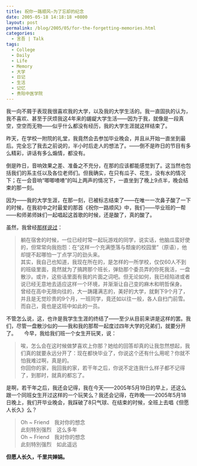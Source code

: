 ```yaml
---
title: 祝你一路顺风—为了忘却的纪念
date: 2005-05-18 14:18:18 +0800
layout: post
permalink: /blog/2005/05/for-the-forgetting-memories.html
categories:
  - 言吾 | Talk
tags:
  - College
  - Daily
  - Life
  - Memory
  - 大学
  - 日记
  - 生活
  - 记忆
  - 贵阳中医学院
---
```

我一向不屑于表现我很喜欢我的大学，以及我的大学生活的。我一直固执的认为，我不喜欢、甚至于厌烦我这4年来的龌龊大学生活——因为于我，就像是一段真空，空空而无物——似乎什么都没有经历，我的大学生涯就这样结束了。

昨天，在学校一附院的礼堂，我竟然会去参加毕业晚会，并且从开始一直坐到最后。完全忘了我去之前说的，半小时后走人的想法了。——倒不是昨日的节目有多么精彩，讲话有多么煽情，都没有。

倒是昨日，音响效果之差、准备之不充分，在那的应该都能感觉到了。这当然也包括我们的系主任以及各位老师们。但我确实，在只有瓜子、花生，没有水的情况下；在一会音响“唧唧喳喳”的叫上两声的情况下，一直坐到了晚上9点半，晚会结束的那一刻。

<!--more-->

因为——我的大学生涯，在那一刻，已被标志结束了——在唯一一次鼻子酸了一下的时候，在我初中之时最爱的那首《祝你一路顺风》中，我们——毕业班的一帮——和师弟师妹们一起唱起这首歌的时候，还是酸了，真的酸了。

虽然，我曾经<a href="http://zhu8.yculblog.com/post.197793.html" target="_blank">那样说过</a>：

> 躺在宿舍的时候，一位已经时常一起玩游戏的同学，说实话，他脑瓜蛮好使的，但常常向我抱怨：在“这样一个充满堕落与颓废的校园里”（原语），他却提不起哪怕一丁点学习的劲头来。  
> 其实，我自己也知道，我现在所在的，是怎样的一所学校，仅仅60人不到的班级里面，竟然就为了搞跨那个班长，弹劾那个委员弄的你死我活，一盘散沙。或许，这些话里面有我的片面之词吧。但无论如何，我已经陷进或者说已经无意地去适应这样一个环境，并渐渐让自己变的麻木和明哲保身。  
> 曾经在高中无限向往的，大一踌躇满志的，美好的大学，就剩下9个月了，并且是无觉珍贵的9个月，一班同学，竟还如以往一般，各人自扫门前雪。  
> 而自己，竟也是这班中如此的一员。

不管怎么说，这，也许是我学生生涯的终结了——至少从目前来讲是这样的罢。我们，尽管一盘散沙似的——我和我的那帮一起度过四年大学的兄弟们，就要分开了。　　今早，我给我们班一个女生开玩笑，说：

> 唉，怎么会在这时候做梦喜欢上你那？她给的回答却真的让我忽然想起，我们真的就要永远分开了：现在都快毕业了，你说这个还有什么用呢？你就不怕我难过啊，真是的。  
> 你回你的家，我回我的家，若干年之后，你说不定连我什么样子都不记得了，到那时，就真的都忘了。

是啊，若干年之后，我还会记得，我在今天——2005年5月19日的早上，还这么跟一个同班女生开过这样的一个玩笑么？我还会记得，在昨晚——2005年5月18日晚上，我们开毕业晚会，我踩破了8只气球、在结束的时候，全班上去唱《但愿人长久》么？

> Oh ~ Friend　我对你的想念  
> 此刻特別强烈　这么多年  
> Oh ~ Friend　我对你的想念  
> 此刻特別强烈　如此遥远

**但愿人长久，千里共婵娟。**